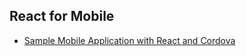 ## React for Mobile

- [Sample Mobile Application with React and Cordova](http://coenraets.org/blog/2014/12/sample-mobile-application-with-react-and-cordova/)

